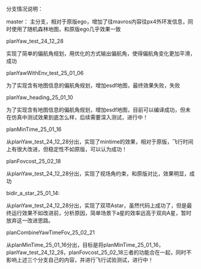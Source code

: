分支情况说明：

master：
主分支，相对于原版ego，增加了往mavros内容往px4外环发信息，同时使用了随机森林地图，和原版ego几乎效果一致



planYaw_test_24_12_28

实现了简单的偏航角规划，用优化的方式输出偏航角，使得偏航角变化更加平滑，成功



planYawWithEnv_test_25_01_06

为了实现含有地图信息的偏航角规划，增加esdf地图，最终效果失败，失败



planYaw_heading_25_01_10

为了实现含有地图信息的偏航角规划，增加esdf地图，目前可以编译成功，但未在仿真中测试效果到底怎么样，后续需要深入测试，进行中！



planMinTime_25_01_16

从planYaw_test_24_12_28分出，实现了mintime的效果，相对于原版，飞行时间上有很大改进，但稳定性不如原版，可以认为成功！



planFovcost_25_02_18

从planYaw_test_24_12_28分出，实现了视场角约束，和原版对比，效果明显，成功



bidir_a_star_25_01_14:

从planYaw_test_24_12_28分出，实现了双项Astar，虽然代码上成功了，但是最终运行效果不如改进前，分析原因，简单场景下a星的效率远高于双向A星，暂时放弃这一改进思路。




planCombineYawTimeFov_25_02_21

从planMinTime_25_01_16分出，目标是将planMinTime_25_01_16，planYaw_test_24_12_28，planFovcost_25_02_18三者的功能合在一起，同时不影响上述三个分支自己的内容，并进行飞行试验测试，进行中！